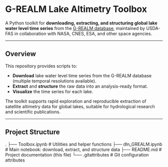 # G-REALM Lake Altimetry Toolbox

A Python toolkit for **downloading, extracting, and structuring global lake water level time series** from the [G-REALM database](https://ipad.fas.usda.gov/cropexplorer/global_reservoir/), maintained by USDA-FAS in collaboration with NASA, CNES, ESA, and other space agencies.

---

## Overview

This repository provides scripts to:
- **Download** lake water level time series from the G-REALM database (multiple temporal resolutions available).
- **Extract** and **structure** the raw data into an analysis-ready format.
- **Visualize** the time series for each lake.

The toolkit supports rapid exploration and reproducible extraction of satellite altimetry data for global lakes, suitable for hydrological research and scientific publications.

---

## Project Structure
.
├── Toolbox.ipynb # Utilities and helper functions
├── dln_GREALM.ipynb # Main notebook: download, extract, and structure data
├── README.md # Project documentation (this file)
└── .gitattributes # Git configuration attributes
